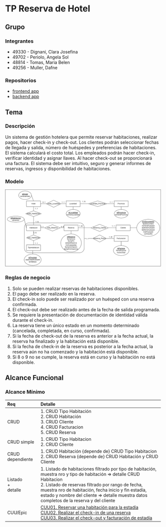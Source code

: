 # TP Reserva de Hotel

## Grupo
### Integrantes
* 49330 - Dignani, Clara Josefina
* 49702 - Periolo, Angela Sol
* 48814 - Tomas, Maria Belen
* 49256 - Muller, Dafne

### Repositorios
* [frontend app](http://hyperlinkToGihubOrGitlab)
* [backend app](http://hyperlinkToGihubOrGitlab)

## Tema
### Descripción
Un sistema de gestión hotelera que permite reservar habitaciones, realizar pagos, hacer check-in y check-out. Los clientes podrán seleccionar fechas de llegada y salida, número de huéspedes y preferencias de habitaciones. El sistema calculará el costo total. Los empleados podrán hacer check-in, verificar identidad y asignar llaves. Al hacer check-out  se proporcionará una factura. El sistema debe ser intuitivo, seguro y generar informes de reservas, ingresos y disponibilidad de habitaciones. 

### Modelo
![imagen del modelo](https://github.com/BeluTomas/TPReservadeHotel/blob/0c96812e3d4866297dab3df2cbeca8ff66befcc2/ER.drawio.png)

### Reglas de negocio
1. Solo se pueden realizar reservas de habitaciones disponibles.
2. El pago debe ser realizado en la reserva. 
3. El check-in solo puede ser realizado por un huésped con una reserva confirmada.
4. El check-out debe ser realizado antes de la fecha de salida programada.
5. Se requiere la presentación de documentación de identidad válida durante el check-in.
6. La reserva tiene un único estado en un momento determinado (cancelada, completada, en curso, confirmada).
7. Si la fecha de check-out de la reserva es anterior a la fecha actual, la reserva ha finalizado y la habitación está disponible.
8. Si la fecha de check-in de la reserva es posterior a la fecha actual, la reserva aún no ha comenzado y la habitación está disponible.
9. Si 8 o 9 no se cumple, la reserva está en curso y la habitación no está disponible.
   
## Alcance Funcional 

### Alcance Mínimo

|Req|Detalle|
|:-|:-|
|CRUD |1. CRUD Tipo Habitación<br>2. CRUD Habitación<br>3. CRUD Cliente<br>4. CRUD Facturacion<br>5. CRUD Reserva|
|CRUD simple|1. CRUD Tipo Habitacion<br> 2. CRUD Cliente|
|CRUD dependiente|1. CRUD Habitación {depende de} CRUD Tipo Habitacion<br>2. CRUD Reserva {depende de} CRUD Habitación y CRUD Cliente|
|Listado<br>+<br>detalle| 1. Listado de habitaciones filtrado por tipo de habitación, muestra nro y tipo de habitación => detalle CRUD Habitacion<br> 2. Listado de reservas filtrado por rango de fecha, muestra nro de habitación, fecha inicio y fin estadía, estado y nombre del cliente => detalle muestra datos completos de la reserva y del cliente|
|CUU/Epic|[CUU01. Reservar una habitación para la estadía](https://github.com/angelaperiolo/CUU01/blob/adffcdb7aade3f0c74fdc58516d306b6d9a3d308/README.md)<br>[CUU02. Realizar el check-in de una reserva](https://github.com/angelaperiolo/CUU02/blob/06bcf107fdb7f5e2fc1e23d1b5ba1373b395ad18/README.md)<br>[CUU03. Realizar el check-out y facturación de estadía](https://github.com/angelaperiolo/CUU03/blob/2e6b3b5206b55a7a11d3509415bb3e044a3de395/README.md)|
